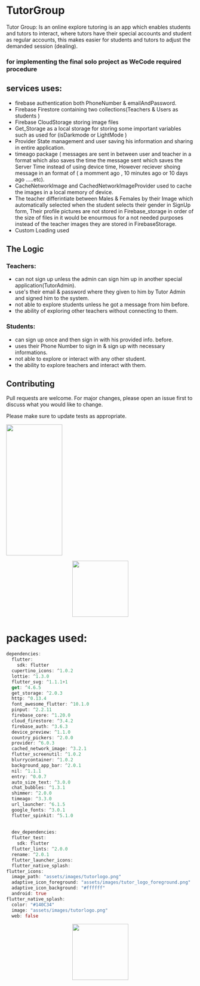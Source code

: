 # TutorGroup
Tutor Group: Is an online explore tutoring is an app which enables students and tutors to interact, 
where tutors have their special accounts and student as regular accounts, this makes easier for students 
and tutors to adjust the demanded session (dealing).

### for implementing the final solo project as WeCode required procedure 


## services uses:
* firebase authentication both PhoneNumber & emailAndPassword.
* Firebase Firestore containing two collections(Teachers & Users as students )
* Firebase CloudStorage storing image files
* Get_Storage as a local storage for storing some important variables such as used for (isDarkmode or LightMode )
* Provider State management and user saving his information and sharing in entire application.
* timeago package ( messages are sent in between user and teacher in a format which also saves the time the message sent which saves the Server Time instead of using device time, However reciever shoing message in an format of ( a momment ago , 10 minutes ago or 10 days ago .....etc).
* CacheNetworkImage and CachedNetworkImageProvider used to cache the images in a local memory of device.
* The teacher differintiate between Males & Females by their Image which automatically selected when the student selects their gender in SignUp form, Their profile pictures are not stored in Firebase_storage in order of the size of files in it would be enourmous for a not needed purposes instead of the teacher images they are stored in FirebaseStorage.
* Custom Loading used 




## The Logic

### Teachers:
* can not sign up unless the admin can sign him up in another special application(TutorAdmin).
* use's their email & password where they given to him by Tutor Admin and signed him to the system.
* not able to explore students unless he got a message from him before.
* the ability of exploring other teachers without connecting to them.


### Students:
* can sign up once and then sign in with his provided info. before.
* uses their Phone Number to sign in & sign up with necessary informations.
* not able to explore or interact with any other student.
* the ability to explore teachers and interact with them.



## Contributing
Pull requests are welcome. For major changes, please open an issue first to discuss what you would like to change.

Please make sure to update tests as appropriate.

<span>
<img src="https://user-images.githubusercontent.com/97254019/190927735-0398b50b-fa6a-4b74-9379-aba3a91746fb.png" width=150 height=350>
<p align="center"><img src="https://user-images.githubusercontent.com/97254019/190927743-e1df7aa4-c9a6-49cf-9709-dddb341ea7a9.png" width=150 height=150></p>
</span>

# packages used:
```dart
dependencies:
  flutter:
    sdk: flutter
  cupertino_icons: ^1.0.2
  lottie: ^1.3.0
  flutter_svg: ^1.1.1+1
  get: ^4.6.5
  get_storage: ^2.0.3
  http: ^0.13.4
  font_awesome_flutter: ^10.1.0
  pinput: ^2.2.11
  firebase_core: ^1.20.0
  cloud_firestore: ^3.4.2
  firebase_auth: ^3.6.3
  device_preview: ^1.1.0
  country_pickers: ^2.0.0
  provider: ^6.0.3
  cached_network_image: ^3.2.1
  flutter_screenutil: ^1.0.2
  blurrycontainer: ^1.0.2
  background_app_bar: ^2.0.1
  nil: ^1.1.1
  entry: ^0.0.7
  auto_size_text: ^3.0.0
  chat_bubbles: ^1.3.1
  shimmer: ^2.0.0
  timeago: ^3.3.0
  url_launcher: ^6.1.5
  google_fonts: ^3.0.1
  flutter_spinkit: ^5.1.0
  
  
  dev_dependencies:
  flutter_test:
    sdk: flutter
  flutter_lints: ^2.0.0
  rename: ^2.0.1
  flutter_launcher_icons:
  flutter_native_splash:
flutter_icons:
  image_path: "assets/images/tutorlogo.png"
  adaptive_icon_foreground: "assets/images/tutor_logo_foreground.png"
  adaptive_icon_background: "#ffffff"
  android: true
flutter_native_splash:
  color: "#140C34"
  image: "assets/images/tutorlogo.png"
  web: false
```
<p align="center"><img src="https://user-images.githubusercontent.com/97254019/179369890-28d9d041-e9ba-4e73-bfba-e0512c31b4c5.png" width=150 height=150></p>
